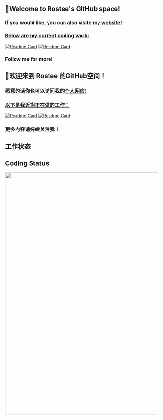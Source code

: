 ## 👋Welcome to Rostee's GitHub space!
### If you would like, you can also visite my <a href="rostyan.site">website</href>!
### Below are my current coding work:
[![Readme Card](https://github-readme-stats.vercel.app/api/pin/?username=Zyeeor&theme=transparent&repo=Renderer-Tutorial)](https://github.com/Zyeeor/Renderer-Tutorial)
[![Readme Card](https://github-readme-stats.vercel.app/api/pin/?username=Zyeeor&theme=transparent&repo=Object_Oriented_Programming)](https://github.com/Zyeeor/Object_Oriented_Programming)

### Follow me for more!


## 👋欢迎来到 Rostee 的GitHub空间！
### 愿意的话你也可以访问我的<a href="rostyan.site">个人网站</href>!
### 以下是我近期正在做的工作：
[![Readme Card](https://github-readme-stats.vercel.app/api/pin/?username=Zyeeor&theme=transparent&repo=Renderer-Tutorial)](https://github.com/Zyeeor/Renderer-Tutorial)
[![Readme Card](https://github-readme-stats.vercel.app/api/pin/?username=Zyeeor&theme=transparent&repo=Object_Oriented_Programming)](https://github.com/Zyeeor/Object_Oriented_Programming)

### 更多内容请持续关注我！

## 工作状态
## Coding Status
<a href="https://wakatime.com"><img src="https://wakatime.com/share/@55e8a8c6-76fc-4480-b85b-2502f013b652/1b0a0351-aebb-4e7b-a991-e68588b8bc2b.png" style="width:800px;margin-left:auto;margin-right:auto;"/></a>
